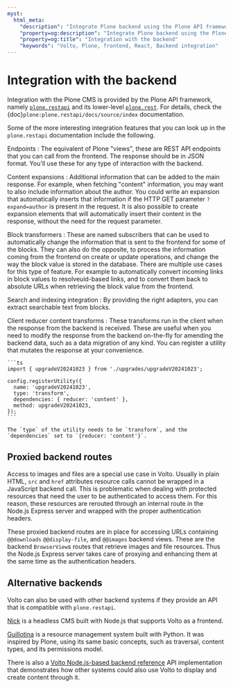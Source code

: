 ```yaml
---
myst:
  html_meta:
    "description": "Integrate Plone backend using the Plone API framework"
    "property=og:description": "Integrate Plone backend using the Plone API framework"
    "property=og:title": "Integration with the backend"
    "keywords": "Volto, Plone, frontend, React, Backend integration"
---
```


# Integration with the backend

Integration with the Plone CMS is provided by the Plone API framework, namely [`plone.restapi`](https://github.com/plone/plone.restapi) and its lower-level [`plone.rest`](https://github.com/plone/plone.rest).
For details, check the {doc}`plone:plone.restapi/docs/source/index` documentation.

Some of the more interesting integration features that you can look up in the `plone.restapi` documentation include the following.

Endpoints
:   The equivalent of Plone "views", these are REST API endpoints that you can call from the frontend.
    The response should be in JSON format.
    You'll use these for any type of interaction with the backend.

Content expansions
:   Additional information that can be added to the main response.
    For example, when fetching "content" information, you may want to also include information about the author.
    You could write an expansion that automatically inserts that information if the HTTP GET parameter `?expand=author` is present in the request.
    It is also possible to create expansion elements that will automatically insert their content in the response, without the need for the request parameter.

Block transformers
:   These are named subscribers that can be used to automatically change the information that is sent to the frontend for some of the blocks.
    They can also do the opposite, to process the information coming from the frontend on create or update operations, and change the way the block value is stored in the database.
    There are multiple use cases for this type of feature.
    For example to automatically convert incoming links in block values to resolveuid-based links, and to convert them back to absolute URLs when retrieving the block value from the frontend.

Search and indexing integration
:   By providing the right adapters, you can extract searchable text from blocks.

Client reducer content transforms
:   These transforms run in the client when the response from the backend is received.
    These are useful when you need to modify the response from the backend on-the-fly for amending the backend data, such as a data migration of any kind.
    You can register a utility that mutates the response at your convenience.

    ```ts
    import { upgradeV20241023 } from './upgrades/upgradeV20241023';

    config.registerUtility({
      name: 'upgradeV20241023',
      type: 'transform',
      dependencies: { reducer: 'content' },
      method: upgradeV20241023,
    });
    ```

    The `type` of the utility needs to be `transform`, and the `dependencies` set to `{reducer: 'content'}`.

## Proxied backend routes

Access to images and files are a special use case in Volto.
Usually in plain HTML, `src` and `href` attributes resource calls cannot be wrapped in a JavaScript backend call.
This is problematic when dealing with protected resources that need the user to be authenticated to access them.
For this reason, these resources are rerouted through an internal route in the Node.js Express server and wrapped with the proper authentication headers.

These proxied backend routes are in place for accessing URLs containing `@@downloads` `@@display-file`, and `@@images` backend views.
These are the backend `BrowserView`s routes that retrieve images and file resources.
Thus the Node.js Express server takes care of proxying and enhancing them at the same time as the authentication headers.

## Alternative backends

Volto can also be used with other backend systems if they provide an API that is compatible with `plone.restapi`.

[Nick](https://nickcms.org/) is a headless CMS built with Node.js that supports Volto as a frontend.

[Guillotina](https://guillotina.io/) is a resource management system built with Python.
It was inspired by Plone, using its same basic concepts, such as traversal, content types, and its permissions model.

There is also a [Volto Node.js-based backend reference](https://github.com/plone/volto-reference-backend) API implementation that demonstrates how other systems could also use Volto to display and create content through it.
